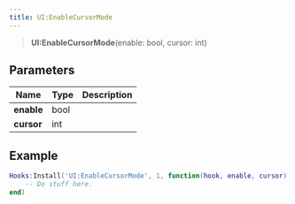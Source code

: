 ```yaml
---
title: UI:EnableCursorMode
---
```


> **UI:EnableCursorMode**(enable: bool, cursor: int)

## Parameters

| Name | Type | Description |
| ---- | ---- | ----------- |
| **enable** | bool |  |
| **cursor** | int |  |

## Example

```lua
Hooks:Install('UI:EnableCursorMode', 1, function(hook, enable, cursor)
    -- Do stuff here.
end)
```
